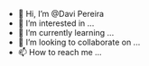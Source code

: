 - 👋 Hi, I’m @Davi Pereira
- 👀 I’m interested in ...
- 🌱 I’m currently learning ...
- 💞️ I’m looking to collaborate on ...
- 📫 How to reach me ...

<!---
LuvadePedreiro/LuvadePedreiro is a ✨ special ✨ repository because its `README.md` (this file) appears on your GitHub profile.
You can click the Preview link to take a look at your changes.
--->
